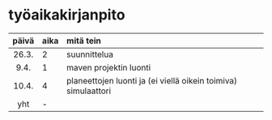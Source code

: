 # työaikakirjanpito

| päivä | aika | mitä tein  |
| :----:|:-----| :-----|
| 26.3. | 2    | suunnittelua |
| 9.4. | 1    | maven projektin luonti |
| 10.4. | 4    | planeettojen luonti ja (ei viellä oikein toimiva) simulaattori |
| yht   | -   | | 
